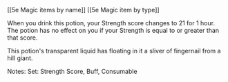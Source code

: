 [[5e Magic items by name]]
[[5e Magic item by type]]

When you drink this potion, your Strength score changes to 21 for 1 hour. The potion has no effect on you if your Strength is equal to or greater than that score.

This potion's transparent liquid has floating in it a sliver of fingernail from a hill giant.

Notes: Set: Strength Score, Buff, Consumable